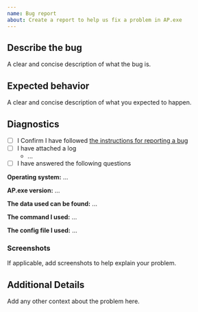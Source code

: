 ```yaml
---
name: Bug report
about: Create a report to help us fix a problem in AP.exe
---
```

<!--
Please follow the instructions in the link below before filing a bug report.

https://github.com/QutEcoacoustics/audio-analysis/blob/master/docs/bug_report.md

-->

## Describe the bug
A clear and concise description of what the bug is.

## Expected behavior 
A clear and concise description of what you expected to happen.

## Diagnostics

- [ ] I Confirm I have followed [the instructions for reporting a bug](https://github.com/QutEcoacoustics/audio-analysis/blob/master/docs/bug_report.md)
- [ ] I have attached a log
    - ...
- [ ] I have answered the following questions

**Operating system:**
 ...

**AP.exe version:**
 ...

**The data used can be found:**
 ...

**The command I used:**
 ...

**The config file I used:**
 ...


### Screenshots
If applicable, add screenshots to help explain your problem.

## Additional Details
Add any other context about the problem here.
